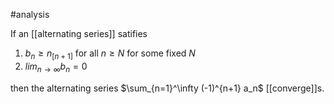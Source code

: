 
#analysis 

If an [[alternating series]] satifies
1. $b_n \geq n_[n+1]$ for all $n \geq N$ for some fixed $N$
2. $lim_{n \rightarrow \infty} b_n = 0$

then the alternating series $\sum_{n=1}^\infty (-1)^{n+1} a_n$ [[converge]]s.
